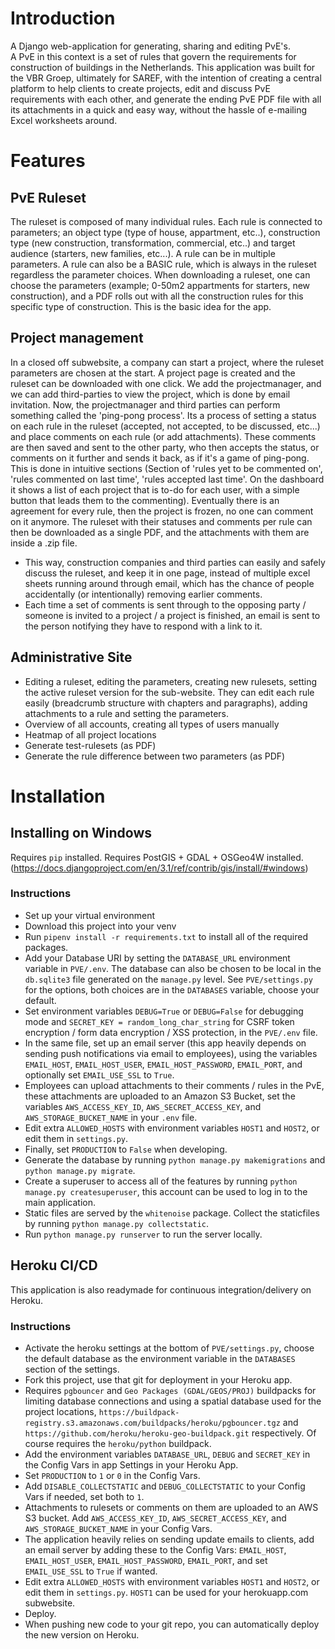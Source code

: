 # Introduction
A Django web-application for generating, sharing and editing PvE's.\
A PvE in this context is a set of rules that govern the requirements for construction of buildings in the Netherlands. This application was built for the VBR Groep, ultimately for SAREF, with the intention of creating a central platform to help clients to create projects, edit and discuss PvE requirements with each other, and generate the ending PvE PDF file with all its attachments in a quick and easy way, without the hassle of e-mailing Excel worksheets around.

# Features
## PvE Ruleset
The ruleset is composed of many individual rules. Each rule is connected to parameters; an object type (type of house, appartment, etc..), construction type (new construction, transformation, commercial, etc..) and target audience (starters, new families, etc...). A rule can be in multiple parameters. A rule can also be a BASIC rule, which is always in the ruleset regardless the parameter choices. When downloading a ruleset, one can choose the parameters (example; 0-50m2 appartments for starters, new construction), and a PDF rolls out with all the construction rules for this specific type of construction. This is the basic idea for the app.

## Project management
In a closed off subwebsite, a company can start a project, where the ruleset parameters are chosen at the start. A project page is created and the ruleset can be downloaded with one click. We add the projectmanager, and we can add third-parties to view the project, which is done by email invitation.
Now, the projectmanager and third parties can perform something called the 'ping-pong process'. Its a process of setting a status on each rule in the ruleset (accepted, not accepted, to be discussed, etc...) and place comments on each rule (or add attachments). These comments are then saved and sent to the other party, who then accepts the status, or comments on it further and sends it back, as if it's a game of ping-pong. This is done in intuitive sections (Section of 'rules yet to be commented on', 'rules commented on last time', 'rules accepted last time'. On the dashboard it shows a list of each project that is to-do for each user, with a simple button that leads them to the commenting). Eventually there is an agreement for every rule, then the project is frozen, no one can comment on it anymore. The ruleset with their statuses and comments per rule can then be downloaded as a single PDF, and the attachments with them are inside a .zip file.
- This way, construction companies and third parties can easily and safely discuss the ruleset, and keep it in one page, instead of multiple excel sheets running around through email, which has the chance of people accidentally (or intentionally) removing earlier comments.
- Each time a set of comments is sent through to the opposing party / someone is invited to a project / a project is finished, an email is sent to the person notifying they have to respond with a link to it. 

## Administrative Site
- Editing a ruleset, editing the parameters, creating new rulesets, setting the active ruleset version for the sub-website. They can edit each rule easily (breadcrumb structure with chapters and paragraphs), adding attachments to a rule and setting the parameters.
- Overview of all accounts, creating all types of users manually
- Heatmap of all project locations
- Generate test-rulesets (as PDF)
- Generate the rule difference between two parameters (as PDF)

# Installation
## Installing on Windows
Requires `pip` installed.
Requires PostGIS + GDAL + OSGeo4W installed. (https://docs.djangoproject.com/en/3.1/ref/contrib/gis/install/#windows)

### Instructions
- Set up your virtual environment
- Download this project into your venv
- Run `pipenv install -r requirements.txt` to install all of the required packages.
- Add your Database URI by setting the `DATABASE_URL` environment variable in `PVE/.env`. The database can also be chosen to be local in the `db.sqlite3` file generated on the `manage.py` level. See `PVE/settings.py` for the options, both choices are in the `DATABASES` variable, choose your default.
- Set environment variables `DEBUG=True` or `DEBUG=False` for debugging mode and `SECRET_KEY = random_long_char_string` for CSRF token encryption / form data encryption / XSS protection, in the `PVE/.env` file.
- In the same file, set up an email server (this app heavily depends on sending push notifications via email to employees), using the variables `EMAIL_HOST`, `EMAIL_HOST_USER`, `EMAIL_HOST_PASSWORD`, `EMAIL_PORT`, and optionally set `EMAIL_USE_SSL` to `True`.
- Employees can upload attachments to their comments / rules in the PvE, these attachments are uploaded to an Amazon S3 Bucket, set the variables `AWS_ACCESS_KEY_ID`, `AWS_SECRET_ACCESS_KEY`, and `AWS_STORAGE_BUCKET_NAME` in your `.env` file.
- Edit extra `ALLOWED_HOSTS` with environment variables `HOST1` and `HOST2`, or edit them in `settings.py`.
- Finally, set `PRODUCTION` to `False` when developing.
- Generate the database by running `python manage.py makemigrations` and `python manage.py migrate`.
- Create a superuser to access all of the features by running `python manage.py createsuperuser`, this account can be used to log in to the main application.
- Static files are served by the `whitenoise` package. Collect the staticfiles by running `python manage.py collectstatic`.
- Run `python manage.py runserver` to run the server locally.

## Heroku CI/CD
This application is also readymade for continuous integration/delivery on Heroku.

### Instructions
- Activate the heroku settings at the bottom of `PVE/settings.py`, choose the default database as the environment variable in the `DATABASES` section of the settings.
- Fork this project, use that git for deployment in your Heroku app.
- Requires `pgbouncer` and `Geo Packages (GDAL/GEOS/PROJ)` buildpacks for limiting database connections and using a spatial database used for the project locations, `https://buildpack-registry.s3.amazonaws.com/buildpacks/heroku/pgbouncer.tgz` and `https://github.com/heroku/heroku-geo-buildpack.git` respectively. Of course requires the `heroku/python` buildpack.
- Add the environment variables `DATABASE_URL`, `DEBUG` and `SECRET_KEY` in the Config Vars in app Settings in your Heroku App.
- Set `PRODUCTION` to `1` or `0` in the Config Vars.
- Add `DISABLE_COLLECTSTATIC` and `DEBUG_COLLECTSTATIC` to your Config Vars if needed, set both to `1`.
- Attachments to rulesets or comments on them are uploaded to an AWS S3 bucket. Add `AWS_ACCESS_KEY_ID`, `AWS_SECRET_ACCESS_KEY`, and `AWS_STORAGE_BUCKET_NAME` in your Config Vars.
- The application heavily relies on sending update emails to clients, add an email server by adding these to the Config Vars: `EMAIL_HOST`, `EMAIL_HOST_USER`, `EMAIL_HOST_PASSWORD`, `EMAIL_PORT`, and set `EMAIL_USE_SSL` to `True` if wanted.
- Edit extra `ALLOWED_HOSTS` with environment variables `HOST1` and `HOST2`, or edit them in `settings.py`. `HOST1` can be used for your herokuapp.com subwebsite. 
- Deploy.
- When pushing new code to your git repo, you can automatically deploy the new version on Heroku.
